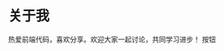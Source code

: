 # 关于我

<!-- 
:::: tabs

::: tab 热爱
    前端
:::


::: tab 分享
    交流
:::

:::: -->

<style>

</style>

<div class="adout">
    热爱前端代码，喜欢分享。欢迎大家一起讨论，共同学习进步！
    <el-button type="primary">按钮</el-button>
</div>

<script>
export default {
  data () {
    return {
    }
  },
  computed: {
  }
}
</script>

<Vssue :options="{ locale: 'zh' }"  />